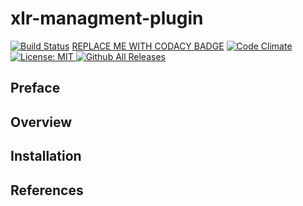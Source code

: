 # xlr-managment-plugin

[![Build Status](https://travis-ci.org/novellusrules/xlr-managment-plugin.svg?branch=master)](https://travis-ci.org/novellusrules/xlr-managment-plugin)
[REPLACE ME WITH CODACY BADGE](https://www.codacy.com)
[![Code Climate](https://codeclimate.com/github/novellusrules/xlr-managment-plugin/badges/gpa.svg)](https://codeclimate.com/github/novellusrules/xlr-managment-plugin)
[![License: MIT][xlr-managment-plugin-license-image] ][xlr-managment-plugin-license-url]
[![Github All Releases][xlr-managment-plugin-downloads-image]]()

[xlr-managment-plugin-license-image]: https://img.shields.io/badge/License-MIT-yellow.svg
[xlr-managment-plugin-license-url]: https://opensource.org/licenses/MIT
[xlr-managment-plugin-downloads-image]: https://img.shields.io/github/downloads/xebialabs-community/xlr-managment-plugin/total.svg

## Preface

## Overview

## Installation

## References
